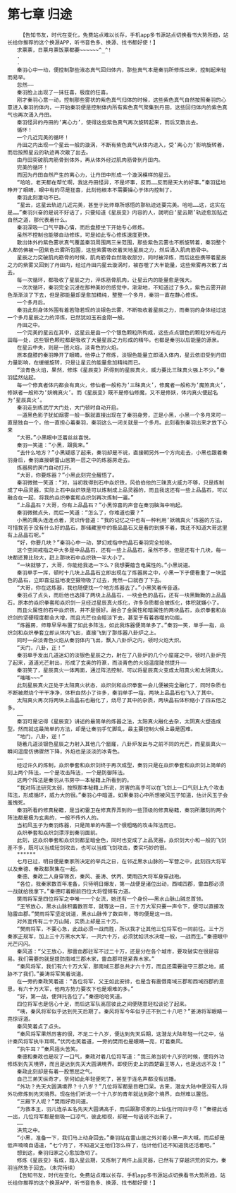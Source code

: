 # 第七章 归途
        【告知书友，时代在变化，免费站点难以长存，手机app多书源站点切换看书大势所趋，站长给你推荐的这个换源APP，听书音色多、换源、找书都好使！】
       求票票，日票月票饭票都要~~~~~~^_^!
       .
       .
       秦羽心中一动，便控制那些液态真气回归体内，那些真气本是秦羽所修炼出来，控制起来轻而易举。
       忽然——
       秦羽脸上出现了一抹狂喜，极度的狂喜。
       刚才秦羽心意一动，控制那些雾状的紫色真气归体的时候，这些紫色真气自然按照秦羽的心意进入秦羽的体内，一开始秦羽便是控制体内所有紫色真气聚集到丹田，这些回归体内的紫色真气也再次涌入丹田。
       秦羽怪异的丹田的‘离心力’，使得这些紫色真气再次旋转起来，而后又散出去。
       循环！
       一个几近完美的循环！
       丹田之内出现一个星云一般的漩涡，不断有紫色真气从体内进入，受‘离心力’影响旋转着，而后按照星云的轨迹再次散了出去。
       由丹田突破肌肉筋骨到体外，再从体外经过肌肉筋骨到丹田内。
       完美的循环！
       而因为丹田自然产生的离心力，让丹田中形成一个漩涡模样的星云。
       “哈哈，老天都在帮忙啊，我这丹田怪异，不是坏事，反而……反而是天大的好事。”秦羽猛地睁开了眼睛，眼中有的尽是狂喜，此刻他根本不需要操心于体内控制了。
       秦羽此刻激动不已。
       “星云，这星云轨迹几近完美，甚至于比师尊所感悟的那轨迹还要完美。哈哈……这，这实在是……”秦羽兴奋的是说不好话了，只要知道《星辰变》内容的人，就明白‘星云期’轨迹愈加贴近自然之道，那代表着什么。
       秦羽深吸一口气平静心情，而后盘膝坐下开始专心修炼。
       虽然不控制也能够自动修炼，可是如此专心修炼速度更快。
       散出体外的紫色雾状真气覆盖秦羽周围两三米范围，那些紫色云雾也不断旋转着，秦羽整个人都仿佛被一团紫色云雾所包围，这些紫雾吸收着天地星辰之力，然后涌入肌肉筋骨中。
       星辰之力突破肌肉筋骨的时候，肌肉筋骨自然吸收部分，同时被淬炼，而后这些携带着星辰之力的紫雾又回到了丹田内，经过丹田内星云漩涡时，被吞噬了大半能量，这些紫雾再次散了出去。
       每一次循环，都吸收了星辰之力，淬炼筋骨肌肉，让星云内的能量愈是强大。
       一次次循环，秦羽完全沉浸在那种美妙的感觉中，渐渐地，不知道过了多久，紫色云雾开颜色渐渐淡了下去，但是那能量却是愈加精纯，整整一个多月，秦羽一直在静心修炼。
       一个多月后。
       秦羽此刻身体外围有着若隐若现的淡银色云雾，不断吸收着星辰之力，而秦羽的身体经过这一个多月星辰之力的淬炼，已然犹如玉石金刚一般。
       丹田之中。
       一个完美的星云在其中，这星云是由一个个银色颗粒所构成，这些点点银色的颗粒分布在丹田每一处，这些银色颗粒都是吸收了大量星辰之力形成的精华。也都是秦羽以后能量的源泉。
       在星云中央，则是一团火焰，淡青色的火焰。
       原本盘膝的秦羽睁开了眼睛，他停止了修炼，淡银色能量立即涌入体内，星云依旧受到丹田力量影响，在缓缓旋转，只是让星云的能量愈加精纯而已。
       “淡青色火焰，果然，修炼《星辰变》所得到的星辰真火，威力要比三昧真火强上不少。”秦羽猛然站起。
       每一个修真者体内都会有真火，修仙者一般称为‘三昧真火’，修魔者一般称为‘魔煞真火’，修妖者一般称为‘妖魄真火’。而《星辰变》既不是修仙修魔，又不是修妖，体内真火便起名为‘星辰真火’。
       秦羽走到练武厅大门处，大门顿时自动开启。
       一道黑色影子犹如烟雾一般一飘就直接出现在了秦羽身旁，正是小黑，小黑一个多月来可一直是独自一个，他一直担心着秦羽，秦羽这么一闭关就是一个多月。此刻看到秦羽出来才放下心来
       “大哥。”小黑眼中泛着丝丝喜悦。
       秦羽一笑道：“小黑，跟我来。”
       “去什么地方？”小黑疑惑了起来，秦羽却是不说，直接朝另外一个方向走去，小黑也跟着秦羽身后，秦羽直接朝雷山居第一层之中的炼器房走去。
       炼器房的房门自动打开。
       “大哥，你要炼器？”小黑此刻完全醒悟了。
       秦羽微微一笑道：“对，当初我得到石中焱炽铁，风伯伯他的三昧真火威力不够，只是炼制成了中品灵器，实际上石中焱炽铁是可以炼制成上品灵器的，而且我这还有一些上品晶石，可以融合在一起，将我的焱炽拳套和焱炽剑再次炼制一遍。”
       “上品晶石？大哥，你有上品晶石？”小黑惊喜的声音在秦羽脑海中响起。
       秦羽微微点头，而后一笑道：“怎么了，你难道也要？”
       小黑的鹰头连连点着，灵识传音道：“我的记忆之中也有一种利用‘妖魄真火’炼器的方法，可惜我苦于没有什么好的晶石，那储藏室中的极品晶石又是看的到摸不着，我还不知道大哥这里有上品晶石呢。”
       “好，你要几块？”秦羽心中一动，梦幻戒指中的晶石秦羽完全知晓。
       这个空间戒指之中大多是中品晶石，还有一些上品晶石，虽然不多，但是还有十几块，每一块都还算比较大，赶上那块石中焱炽铁一半大小了。
       “一块就够了，大哥，你能给我选一下么？我想要蕴含电属性的。”小黑说道。
       秦羽单手一挥，顿时十几块上品晶石立即出现在了炼器房之中，小黑一下子便看重了一块蓝色的晶石，立即喜滋滋地凌空摄物吸了过去，竟然一口就吞了下去。
       “大哥，你在这炼器，我也随便找一个地方炼器去了。”小黑笑着传音道。
       秦羽点了点头，而后他也选择了两块上品晶石，一块金色的晶石，还有一块黑黝黝的上品晶石，原本的焱炽拳套和焱炽剑一旦经过星辰真火炼化，许多杂质都会被炼化，体积就嫌小了。
       而且火属性的石中焱炽铁，并不是很好。融合了金属性和暗属性的两块晶石，焱炽拳套和焱炽剑的坚硬程度都会大增，而且光芒也会暗淡下去，甚至于有着吞噬的功能。
       “炼器房，师尊早早布置了如此多阵法，如此我炼器便简单多了。”秦羽一笑，单手一指，焱炽剑和焱炽拳套立即从体内飞出，直接飞到了那炼器八卦炉之上。
       同时一朵淡青色火焰从秦羽体内飞出，飘入八卦炉之内，顿时火焰大炽。
       “天门，八卦，正！”
       秦羽单手发出几道迷幻的淡银色星辰之力，射在了八卦炉的几个小窟窿之中，顿时八卦炉亮了起来，道道光芒射出，形成了玄奥的符篆，而淡青色的火焰温度陡然提升——
       秦羽笑了，星辰真火一体两面，通过阵法控制，可以将星辰真火变成太阳真火和太阴真火。
       “嗤嗤~~~”
       此刻星辰真火正处于太阳真火状态，焱炽剑和焱炽拳套一会儿便被完全融化了，同时杂质也不断被燃烧个干干净净，体积自然小了许多，秦羽单手一指，两块上品晶石也飞入了其中。
       太阳真火再次将两块上品晶石也融化了，烧尽了其中的杂质，两块晶石体积缩小了四五倍之多。
       ……
       秦羽可是记得《星辰变》讲述的最简单的炼器之法，太阳真火融化去杂，太阴真火塑造成型。然而就这最简单的方法，却是让秦羽手忙脚乱，最主要控制火候上最是困难。
       “地门，八卦，逆！”
       随着几道淡银色星辰之力射入其他几个窟窿，八卦炉发出与之前不同的光芒，而星辰真火一瞬间温度仿佛骤然下降，外焰也是淡淡的冰青色。
       ……
       经过许久的炼制，焱炽拳套和焱炽剑终于再次成型，秦羽只是在焱炽拳套和焱炽剑上简单的刻上两个阵法，一个是攻击阵法，一个是防御阵法。
       这两个阵法是秦羽从书房中一本秘籍上所看到的。
       “我对阵法研究太弱，按照那本秘籍上所说，厉害的高手可以在飞剑上一口气刻上九个攻击阵法，形成循环，威力大的很。”秦羽心中暗道，如果秦羽心中所想被风玉子知道，估计风玉子会羞愧死。
       秦羽所看的修真秘籍，是当初雷卫在修真界弄到的一些顶级的修真秘籍，秦羽所雕刻的两个阵法都是极为玄奥的，一般不传外人的。
       当初风玉子为秦羽炼器，只是简单的布置一个很粗略的攻击阵法而已。
       焱炽拳套和焱炽剑漂浮到秦羽面前。
       此刻，这焱炽拳套和焱炽剑都呈暗金色，同时也变成了上品灵器，焱炽剑大小和一般的飞剑差不多，既可以当成短剑攻击，也可以当成飞剑攻击，委实巧妙的很。
       ******
       七月已过，明日便是秦家所决定的举兵之日，在邻近黑水山脉的一军营之中，此刻四大将军以及秦德、秦政都聚集在一起。
       秦德、秦政二人身穿锦衣，秦风、姜涛、伏丙、樊雨四大将军身穿战袍。
       “各位，我秦家数百年准备，只待明日爆发，第一战便是诸位出动，西域四郡，雷血郡必须一战就给我拿下。”秦德盯着眼前四位大将铿锵有力道。
       樊雨将军是四位将军之中唯一一个女流，她还有一个身份——黑水山脉山贼总首领。
       “王爷放心，黑水山脉积蓄数百年，就等这一日，三十万大军只要一声令下，便可以直接攻陷雷血郡。”樊雨将军坚定说道，黑水山脉传了数百年，等的便是这一日。
       对外宣传有二十万山贼，实质上却是三十万。
       “樊雨将军，不要心急，此战必须一战而胜，所以我才让其他三位将军也一同前往。三十万秦家正规军，加上三十万黑水大军，一共六十万，必须犹如洪水决堤一般，一战而生。”秦德眼中光芒闪闪。
       秦风道：“父王放心，那雷血郡驻军不过二十万，还是分在各个城市，要攻破实在很是容易。我们需要的就是提防南域三郡木家，雷血郡可是紧靠木家。”
       “秦风将军，我们有六十万大军，那南域三郡总共才六十万，而且还需要驻守三郡之地，威胁不了我们。”姜涛将军笑着说道。
       在一旁的秦政笑着道：“各位将军，父王如此安排，也是含有震慑南域三郡和西域四郡的意思，有六十万大军，他两方势力要攻下也是艰难的多。”
       “好，第一战，便拜托各位了。”秦德哈哈笑道。
       四位将军也是信心十足，而后这军队高层彼此之间便随意轻松谈论了起来。
       “咦，秦风将军似乎达到先天后期了。秦风将军今年似乎还不到二十八吧？”姜涛将军眼睛一亮惊讶道。
       秦风笑着点了点头。
       “秦风将军果然厉害的很，不足二十八岁，便达到先天后期，这潜龙大陆年轻一代之中，估计秦风将军执牛耳啊。”伏丙也笑着道，一旁的樊雨也是眼睛一亮，盯着秦风。
       “执牛耳？”秦风摇头苦笑。
       秦德和秦政也是叹了一口气，秦政对着几位将军道：“我三弟当初十八岁的时候，便将外功修炼到先天境界，而且是达到先天大圆满境界。即使历史上的西楚霸王等人，也是远远不及！”
       秦政此刻却是有着一股憋屈之气。
       自己三弟天纵奇才，奈何如此年轻便死了，甚至于连名声都没有远播。
       “外功？先天大圆满境界？十八岁？”几位将军都是目瞪口呆。古来，潜龙大陆中便没有人将外功修炼到先天境界。现在他们听说一个十八岁的青年就达到那个境界，自然难以置信。
       “三殿下人呢？”樊雨好奇问道。
       “为救本王，羽儿连杀五名先天大圆满高手，而后跟那项家的上仙伍行同归于尽！”秦德此话一出，几位将军都是倒吸一口凉气，彼此相视，却是一句话说不出来了。
       ……
       洪荒之中。
       “小黑，准备一下，我们马上动身回去。”秦羽站在雷山居之外对着小黑一声大喊，而后却是低声喃喃自语道，“七个月了，不知道父王他们怎么样了，估计他们还不知道我还活着吧。”
       想到这，秦羽归家之心愈加急切了。
       修炼《星辰变》有成，踏入星云期，又炼制了两件上品灵器，已然有了穿越洪荒的实力，秦羽当然急于回去。（未完待续）
       【告知书友，时代在变化，免费站点难以长存，手机app多书源站点切换看书大势所趋，站长给你推荐的这个换源APP，听书音色多、换源、找书都好使！】
